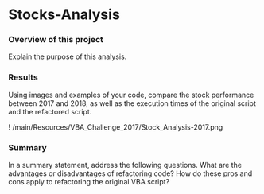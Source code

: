 # Stocks-Analysis


### Overview of this project

Explain the purpose of this analysis.
    
  
### Results
Using images and examples of your code, compare the stock performance between 2017 and 2018, as well as the execution times of the original script and the refactored script.

! /main/Resources/VBA_Challenge_2017/Stock_Analysis-2017.png

### Summary

In a summary statement, address the following questions.
What are the advantages or disadvantages of refactoring code?
How do these pros and cons apply to refactoring the original VBA script?

